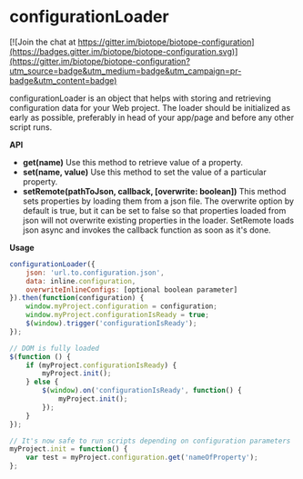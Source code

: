 # configurationLoader

[![Join the chat at https://gitter.im/biotope/biotope-configuration](https://badges.gitter.im/biotope/biotope-configuration.svg)](https://gitter.im/biotope/biotope-configuration?utm_source=badge&utm_medium=badge&utm_campaign=pr-badge&utm_content=badge)

configurationLoader is an object that helps with storing and retrieving configuration data for your Web project. The loader should be initialized as early as possible, preferably in head of your app/page and before any other script runs.

**API**

- **get(name)** Use this method to retrieve value of a property.
- **set(name, value)** Use this method to set the value of a particular property.
- **setRemote(pathToJson, callback, [overwrite: boolean])** This method sets properties by loading them from a json file. The overwrite option by default is true, but it can be set to false so that properties loaded from json will not overwrite existing properties in the loader. SetRemote loads json async and invokes the callback function as soon as it's done.

**Usage**
```javascript
configurationLoader({
	json: 'url.to.configuration.json',
	data: inline.configuration,
	overwriteInlineConfigs: [optional boolean parameter]
}).then(function(configuration) {
	window.myProject.configuration = configuration;
	window.myProject.configurationIsReady = true;
	$(window).trigger('configurationIsReady');
});

// DOM is fully loaded
$(function () {
	if (myProject.configurationIsReady) {
		myProject.init();
	} else {
		$(window).on('configurationIsReady', function() {
			myProject.init();
		});
	}
});

// It's now safe to run scripts depending on configuration parameters
myProject.init = function() {
	var test = myProject.configuration.get('nameOfProperty');
};
```
